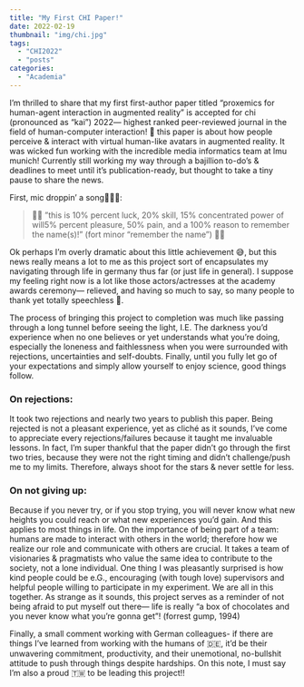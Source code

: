 ```yaml
---
title: "My First CHI Paper!"
date: 2022-02-19
thumbnail: "img/chi.jpg"
tags:
  - "CHI2022"
  - "posts"
categories:
  - "Academia"
---
```


I’m thrilled to share that my first first-author paper titled “proxemics for human-agent interaction in augmented reality” is accepted for chi (pronounced as “kai”) 2022— highest ranked peer-reviewed journal in the field of human-computer interaction! 🎉 this paper is about how people perceive & interact with virtual human-like avatars in augmented reality. It was wicked fun working with the incredible media informatics team at lmu munich! Currently still working my way through a bajillion to-do’s & deadlines to meet until it’s publication-ready, but thought to take a tiny pause to share the news.

First, mic droppin’ a song🎤😎🔥:

>🥁🥁 ”this is 10% percent luck, 20% skill, 15% concentrated power of will5% percent pleasure, 50% pain, and a 100% reason to remember the name(s)!” (fort minor “remember the name”) 🥁🥁

Ok perhaps I’m overly dramatic about this little achievement 😅, but this news really means a lot to me as this project sort of encapsulates my navigating through life in germany thus far (or just life in general). I suppose my feeling right now is a lot like those actors/actresses at the academy awards ceremony— relieved, and having so much to say, so many people to thank yet totally speechless 🥲.

The process of bringing this project to completion was much like passing through a long tunnel before seeing the light, I.E. The darkness you’d experience when no one believes or yet understands what you’re doing, especially the loneness and faithlessness when you were surrounded with rejections, uncertainties and self-doubts. Finally, until you fully let go of your expectations and simply allow yourself to enjoy science, good things follow.

### On rejections:
It took two rejections and nearly two years to publish this paper. Being rejected is not a pleasant experience, yet as cliché as it sounds, I’ve come to appreciate every rejections/failures because it taught me invaluable lessons. In fact, I’m super thankful that the paper didn’t go through the first two tries, because they were not the right timing and didn’t challenge/push me to my limits. Therefore, always shoot for the stars & never settle for less.

### On not giving up:
Because if you never try, or if you stop trying, you will never know what new heights you could reach or what new experiences you’d gain. And this applies to most things in life. On the importance of being part of a team: humans are made to interact with others in the world; therefore how we realize our role and communicate with others are crucial. It takes a team of visionaries & pragmatists who value the same idea to contribute to the society, not a lone individual. One thing I was pleasantly surprised is how kind people could be e.G., encouraging (with tough love) supervisors and helpful people willing to participate in my experiment. We are all in this together. As strange as it sounds, this project serves as a reminder of not being afraid to put myself out there— life is really “a box of chocolates and you never know what you’re gonna get”! (forrest gump, 1994)

Finally, a small comment working with German colleagues- if there are things I’ve learned from working with the humans of 🇩🇪, it’d be their unwavering commitment, productivity, and their unemotional, no-bullshit attitude to push through things despite hardships. On this note, I must say I’m also a proud 🇹🇼 to be leading this project!!

<!--more-->